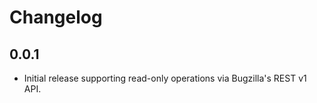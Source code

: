 # Changelog

## 0.0.1

- Initial release supporting read-only operations via Bugzilla's REST v1 API.
